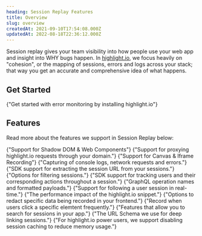 ```yaml
---
heading: Session Replay Features
title: Overview
slug: overview
createdAt: 2021-09-10T17:54:08.000Z
updatedAt: 2022-08-18T22:36:12.000Z
---
```


Session replay gives your team visibility into how people use your web app and insight into WHY bugs happen. In [highlight.io](https://highlight.io), we focus heavily on "cohesion", or the mapping of sessions, errors and logs across your stack; that way you get an accurate and comprehensive idea of what happens.

## Get Started

<DocsCardGroup>
    <DocsCard title="Get Started."  href="../../2_getting-started/1_overview.md">
        {"Get started with error monitoring by installing highlight.io"}
    </DocsCard>
</DocsCardGroup>

## Features

Read more about the features we support in Session Replay below:

<DocsCardGroup>
    <DocsCard title="Shadow DOM & Web Components."  href="./shadow-dom-web-components.md">
        {"Support for Shadow DOM & Web Components"}
    </DocsCard>
    <DocsCard title="Proxying through your domain."  href="./request-proxying.md">
        {"Support for proxying highlight.io requests through your domain."}
    </DocsCard>
    <DocsCard title="Canvas & Iframe Recording."  href="./canvas-iframe.md">
        {"Support for Canvas & Iframe Recording"}
    </DocsCard>
    <DocsCard title="Devtools Data."  href="./dev-tools.md">
        {"Capturing of console logs, network requests and errors."}
    </DocsCard>
    <DocsCard title="Extracting the Session URL"  href="./session-url.md">
        {"SDK support for extracting the session URL from your sessions."}
    </DocsCard>
    <DocsCard title="Filtering Sessions"  href="./filtering-sessions.md">
        {"Options for filtering sessions."}
    </DocsCard>
    <DocsCard title="Tracking Users & Events."  href="./events-and-users.md">
        {"SDK support for tracking users and their corresponding actions throughout a session."}
    </DocsCard>
    <DocsCard title="GraphQL"  href="./graphql.md">
        {"GraphQL operation names and formatted payloads."}
    </DocsCard>
    <DocsCard title="Live Mode."  href="./live-mode.md">
        {"Support for following a user session in real-time."}
    </DocsCard>
    <DocsCard title="Performance Impact."  href="./performance-impact.md">
        {"The performance impact of the highlight.io snippet."}
    </DocsCard>
    <DocsCard title="Privacy & Redaction."  href="./privacy.md">
        {"Options to redact specific data being recorded in your frontend."}
    </DocsCard>
    <DocsCard title="Rage Clicks."  href="./rage-clicks.md">
        {"Record when users click a specific elemtent frequently."}
    </DocsCard>
    <DocsCard title="Session Search."  href="./session-search.md">
        {"Features that allow you to search for sessions in your app."}
    </DocsCard>
    <DocsCard title="Session Search Deep Linking."  href="./session-search.md">
        {"The URL Schema we use for deep linking sessions."}
    </DocsCard>
    <DocsCard title="Disable Session Caching"  href="./session-caching">
        {"For highlight.io power users, we support disabling session caching to reduce memory usage."}
    </DocsCard>
</DocsCardGroup>
